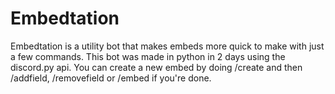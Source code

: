 # Embedtation

Embedtation is a utility bot that makes embeds more quick to make with just a few commands. This bot was made in python in 2 days using the discord.py api. You can create a new embed by doing /create and then /addfield, /removefield or /embed if you're done.
